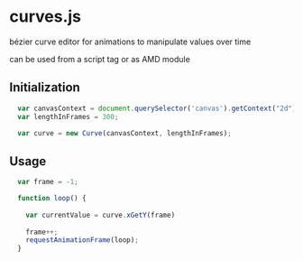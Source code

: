 # curves.js
bézier curve editor for animations to manipulate values over time

can be used from a script tag or as AMD module

Initialization
--------------
```js
  var canvasContext = document.querySelector('canvas').getContext("2d");
  var lengthInFrames = 300;

  var curve = new Curve(canvasContext, lengthInFrames);
```

Usage
-----
```js
  var frame = -1;

  function loop() {
    
    var currentValue = curve.xGetY(frame)
    
    frame++;
    requestAnimationFrame(loop);
  }
```

